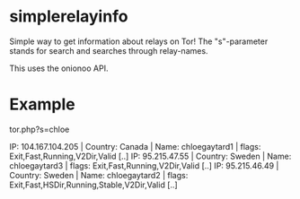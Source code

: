 # simplerelayinfo

Simple way to get information about relays on Tor! The "s"-parameter stands for search and searches through relay-names.

This uses the onionoo API.


# Example

tor.php?s=chloe

IP: 104.167.104.205 | Country: Canada | Name: chloegaytard1 | flags: Exit,Fast,Running,V2Dir,Valid [..]
IP: 95.215.47.55 | Country: Sweden | Name: chloegaytard3 | flags: Exit,Fast,Running,V2Dir,Valid [..]
IP: 95.215.46.49 | Country: Sweden | Name: chloegaytard2 | flags: Exit,Fast,HSDir,Running,Stable,V2Dir,Valid [..]
